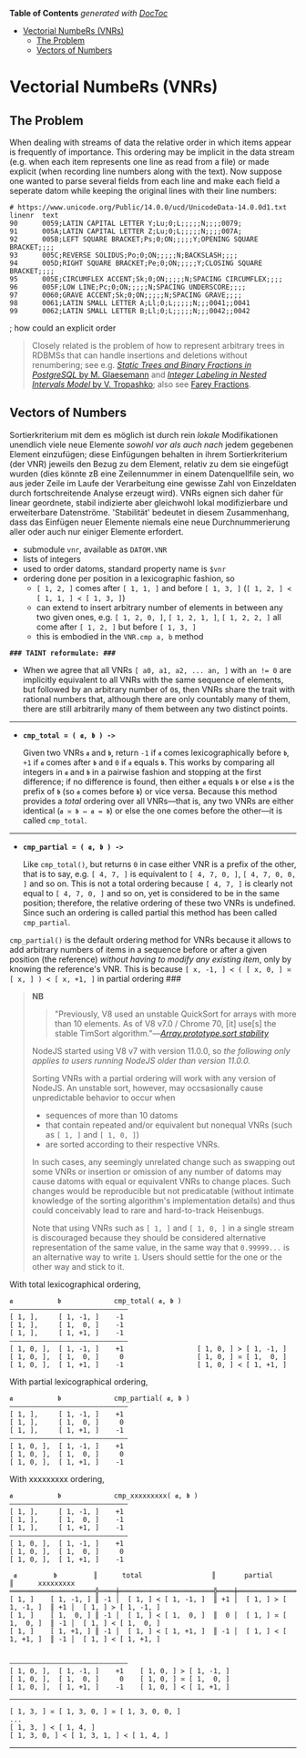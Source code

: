 <!-- START doctoc generated TOC please keep comment here to allow auto update -->
<!-- DON'T EDIT THIS SECTION, INSTEAD RE-RUN doctoc TO UPDATE -->
**Table of Contents**  *generated with [DocToc](https://github.com/thlorenz/doctoc)*

- [Vectorial NumbeRs (VNRs)](#vectorial-numbers-vnrs)
  - [The Problem](#the-problem)
  - [Vectors of Numbers](#vectors-of-numbers)

<!-- END doctoc generated TOC please keep comment here to allow auto update -->


# Vectorial NumbeRs (VNRs)

## The Problem

<!--
Suppose we wanted to publish a Chinese-English dictionary with the most common characters, ordered
alphabetically by their respected reading. In order to be able to uniquely identify each character in the
Dictionary, we give it a sequential number starting with 1; in this way, we might end up with a dictionary
similar to [*Mathews' Chinese–English
Dictionary*](https://en.wikipedia.org/wiki/Mathews%27_Chinese–English_Dictionary) ([preview
here](https://books.google.de/books?id=Pj_e2d3eHTQC&printsec=frontcover&dq=Mathew%27s+Chinese–English+Dictionary&hl=en&sa=X&ved=0ahUKEwid45mx-dDoAhXT8aYKHZjqAKEQ6AEIKjAA#v=onepage&q=Mathew's%20Chinese–English%20Dictionary&f=false))
where `U+963f 阿 a¹` is identified as *№&nbsp;1*, up to `U+8580 薀 yun¹, yun⁴` which is identified as
*№&nbsp;7773*, with 7771 characters in between. So far so good.

* `U+6e24 渤 po², po⁵` *№&nbsp;4985*
* `U+64d8 擘 po⁴, po⁵, pai¹` *№&nbsp;4985a*
* `U+62cd 拍 p'eh⁴, p'eh⁵, p'ai¹` *№&nbsp;4986*

* At least one added character with a numerical suffix: `U+752d 甭 pëng²` "不用 need not" *№&nbsp;5047½*
  (listed in Unihan as `5047.5`)

006c2f:氯 *№&nbsp;4194½*

Now suppose for the upcoming edition, we would like to include a hundred or so new characters that we have found
are too important to be skipped over. We then face the question: how can we keep the numbering scheme and still
insert new characters?
-->

When dealing with streams of data the relative order in which items appear is frequently of importance. This
ordering may be implicit in the data stream (e.g. when each item represents one line as read from a file) or
made explicit (when recording line numbers along with the text). Now suppose one wanted to parse several
fields from each line and make each field a seperate datom while keeping the original lines with their line
numbers:

```
# https://www.unicode.org/Public/14.0.0/ucd/UnicodeData-14.0.0d1.txt
linenr  text
90      0059;LATIN CAPITAL LETTER Y;Lu;0;L;;;;;N;;;;0079;
91      005A;LATIN CAPITAL LETTER Z;Lu;0;L;;;;;N;;;;007A;
92      005B;LEFT SQUARE BRACKET;Ps;0;ON;;;;;Y;OPENING SQUARE BRACKET;;;;
93      005C;REVERSE SOLIDUS;Po;0;ON;;;;;N;BACKSLASH;;;;
94      005D;RIGHT SQUARE BRACKET;Pe;0;ON;;;;;Y;CLOSING SQUARE BRACKET;;;;
95      005E;CIRCUMFLEX ACCENT;Sk;0;ON;;;;;N;SPACING CIRCUMFLEX;;;;
96      005F;LOW LINE;Pc;0;ON;;;;;N;SPACING UNDERSCORE;;;;
97      0060;GRAVE ACCENT;Sk;0;ON;;;;;N;SPACING GRAVE;;;;
98      0061;LATIN SMALL LETTER A;Ll;0;L;;;;;N;;;0041;;0041
99      0062;LATIN SMALL LETTER B;Ll;0;L;;;;;N;;;0042;;0042
```


; how could an explicit order

> Closely related is the problem of how to represent arbitrary trees in RDBMSs that can handle insertions
> and deletions without renumbering; see e.g. [*Static Trees and Binary Fractions in PostgreSQL* by M.
> Glaesemann](https://seespotcode.net/2016/04/30/static-trees/) and [*Integer Labeling in Nested Intervals
> Model* by V. Tropashko](http://www.dbazine.com/oracle/or_articles/tropashko6/index.html); also see [Farey
> Fractions](https://en.wikipedia.org/wiki/Farey_sequence#Examples).

## Vectors of Numbers


Sortierkriterium mit dem es möglich ist durch rein *lokale* Modifikationen unendlich viele neue Elemente
*sowohl vor als auch nach* jedem gegebenen Element einzufügen; diese Einfügungen behalten in ihrem
Sortierkriterium (der VNR) jeweils den Bezug zu dem Element, relativ zu dem sie eingefügt wurden (dies
könnte zB eine Zeilennummer in einem Datenquellfile sein, wo aus jeder Zeile im Laufe der Verarbeitung eine
gewisse Zahl von Einzeldaten durch fortschreitende Analyse erzeugt wird). VNRs eignen sich daher für linear
geordnete, stabil indizierte aber gleichwohl lokal modifizierbare und erweiterbare Datenströme. 'Stabilität'
bedeutet in diesem Zusammenhang, dass das Einfügen neuer Elemente niemals eine neue Durchnummerierung
aller oder auch nur einiger Elemente erfordert.

<!-- `$vnr`—'vectorial datom number', an array of positive integers that imposes a total ordering on datoms by
which I mean to say that given any two datoms `a`, `b` that are piped through the same stream either
`a.$vnr < b.$vnr` or `a.$vnr > b.$vnr` will always hold, and `a.$vnr == b[ '$vnr' ] <=> a is b`. "the
variable-length Vectorial Number VNR (which starts with the line number of the respective source file and
has additional positions added wherever a processing step inserted material)"
 -->



* submodule `vnr`, available as `DATOM.VNR`
* lists of integers
* used to order datoms, standard property name is `$vnr`
* ordering done per position in a lexicographic fashion, so
  * `[ 1, 2, ]` comes after `[ 1, 1, ]` and before `[ 1, 3, ]` (`[ 1, 2, ] ≺ [ 1, 1, ] ≺ [ 1, 3, ]`)
  * can extend to insert arbitrary number of elements in between any two given ones, e.g.
    `[ 1, 2, 0, ]`, `[ 1, 2, 1, ]`, `[ 1, 2, 2, ]` all come after `[ 1, 2, ]` but before `[ 1, 3, ]`
  * this is embodied in the `VNR.cmp a, b` method

**`### TAINT reformulate: ###`**

* When we agree that all VNRs `[ a0, a1, a2, ... an, ]` with `an != 0` are implicitly equivalent to all VNRs
  with the same sequence of elements, but followed by an arbitrary number of `0`s, then VNRs share the trait
  with rational numbers that, although there are only countably many of them, there are still arbitrarily
  many of them between any two distinct points.

-----------------------------------------------------------------

* **`cmp_total = ( 𝖆, 𝖇 ) ->`**

  Given two VNRs `𝖆` and `𝖇`, return `-1` if `𝖆` comes lexicographically before `𝖇`, `+1` if `𝖆` comes after
  `𝖇` and `0` if `𝖆` equals `𝖇`. This works by comparing all integers in `𝖆` and `𝖇` in a pairwise fashion
  and stopping at the first difference; if no difference is found, then either `𝖆` equals `𝖇` or else `𝖆` is
  the prefix of `𝖇` (so `𝖆` comes before `𝖇`) or vice versa. Because this method provides a *total* ordering
  over all VNRs—that is, any two VNRs are either identical (`𝖆 ≍ 𝖇 ⇔ 𝖆 = 𝖇`) or else the one comes before
  the other—it is called `cmp_total`.


-----------------------------------------------------------------

* **`cmp_partial = ( 𝖆, 𝖇 ) ->`**

  Like `cmp_total()`, but returns `0` in case either VNR is a prefix of the other, that is to say, e.g. `[
  4, 7, ]` is equivalent to `[ 4, 7, 0, ]`, `[ 4, 7, 0, 0, ]` and so on. This is not a total ordering
  because `[ 4, 7, ]` is clearly not equal to `[ 4, 7, 0, ]` and so on, yet is considered to be in the same
  position; therefore, the relative ordering of these two VNRs is undefined. Since such an ordering is
  called partial this method has been called `cmp_partial`.

`cmp_partial()` is the default ordering method for VNRs because it allows to add arbitrary numbers of
items in a sequence before or after a given position (the reference) *without having to modify any
existing item*, only by knowing the reference's VNR. This is because `[ x, -1, ] ≺ ( [ x, 0, ] ≍ [ x, ] )
≺ [ x, +1, ]` in partial ordering ###

> **NB**
> > "Previously, V8 used an unstable QuickSort for arrays with more than 10 elements. As of V8 v7.0 / Chrome
> > 70, [it] use[s] the stable TimSort algorithm."—[*Array.prototype.sort
> > stability*](https://mathiasbynens.be/demo/sort-stability)
>
> NodeJS started using V8 v7 with version 11.0.0, so *the following only applies to users running NodeJS
> older than version 11.0.0.*
>
> Sorting VNRs with a partial ordering will work with any version of NodeJS. An unstable sort, however, may
> occsasionally cause unpredictable behavior to occur when
> * sequences of more than 10 datoms
> * that contain repeated and/or equivalent but nonequal VNRs (such as `[ 1, ]` and `[ 1, 0, ]`)
> * are sorted according to their respective VNRs.
>
> In such cases, any seemingly unrelated change such as swapping out some VNRs or insertion or omission of
> any number of datoms may cause datoms with equal or equivalent VNRs to change places. Such changes would
> be reproducible but not predicatable (without intimate knowledge of the sorting algorithm's implementation
> details) and thus could conceivably lead to rare and hard-to-track Heisenbugs.
>
> Note that using VNRs such as `[ 1, ]` and `[ 1, 0, ]` in a single stream is discouraged because they
> should be considered alternative representation of the same value, in the same way that `0.99999...` is an
> alternative way to write `1`. Users should settle for the one or the other way and stick to it.

With total lexicographical ordering,

```
𝖆           𝖇             cmp_total( 𝖆, 𝖇 )
—————————————————————————————
[ 1, ],     [ 1, -1, ]    -1
[ 1, ],     [ 1,  0, ]    -1
[ 1, ],     [ 1, +1, ]    -1
—————————————————————————————
[ 1, 0, ],  [ 1, -1, ]    +1                  [ 1, 0, ] ≻ [ 1, -1, ]
[ 1, 0, ],  [ 1,  0, ]     0                  [ 1, 0, ] ≍ [ 1,  0, ]
[ 1, 0, ],  [ 1, +1, ]    -1                  [ 1, 0, ] ≺ [ 1, +1, ]
```

With partial lexicographical ordering,

```
𝖆           𝖇             cmp_partial( 𝖆, 𝖇 )
—————————————————————————————
[ 1, ],     [ 1, -1, ]    +1
[ 1, ],     [ 1,  0, ]     0
[ 1, ],     [ 1, +1, ]    -1
—————————————————————————————
[ 1, 0, ],  [ 1, -1, ]    +1
[ 1, 0, ],  [ 1,  0, ]     0
[ 1, 0, ],  [ 1, +1, ]    -1
```

With xxxxxxxxx ordering,

```
𝖆           𝖇             cmp_xxxxxxxxx( 𝖆, 𝖇 )
—————————————————————————————
[ 1, ],     [ 1, -1, ]    +1
[ 1, ],     [ 1,  0, ]    -1
[ 1, ],     [ 1, +1, ]    -1
—————————————————————————————
[ 1, 0, ],  [ 1, -1, ]    +1
[ 1, 0, ],  [ 1,  0, ]     0
[ 1, 0, ],  [ 1, +1, ]    -1
```


```
 𝖆         𝖇         ║      total                 ║       partial               ║      xxxxxxxxx
═════════════════════╬════╪═══════════════════════╬════╪════════════════════════╬════╪════════════════════════
[ 1, ]    [ 1, -1, ] ║ -1 │  [ 1, ] ≺ [ 1, -1, ]  ║ +1 │  [ 1, ] ≻ [ 1, -1, ]  ║ +1 │  [ 1, ] ≻ [ 1, -1, ]
[ 1, ]    [ 1,  0, ] ║ -1 │  [ 1, ] ≺ [ 1,  0, ]  ║  0 │  [ 1, ] ≍ [ 1,  0, ]  ║ -1 │  [ 1, ] ≺ [ 1,  0, ]
[ 1, ]    [ 1, +1, ] ║ -1 │  [ 1, ] ≺ [ 1, +1, ]  ║ -1 │  [ 1, ] ≺ [ 1, +1, ]  ║ -1 │  [ 1, ] ≺ [ 1, +1, ]


—————————————————————————————
[ 1, 0, ],  [ 1, -1, ]    +1    [ 1, 0, ] ≻ [ 1, -1, ]
[ 1, 0, ],  [ 1,  0, ]     0    [ 1, 0, ] ≍ [ 1,  0, ]
[ 1, 0, ],  [ 1, +1, ]    -1    [ 1, 0, ] ≺ [ 1, +1, ]
```

-----------------------------------------------------------------


<!-- ≺≍≻⊁⊀≿≾≽≼ -->

```
[ 1, 3, ] ≍ [ 1, 3, 0, ] ≍ [ 1, 3, 0, 0, ]
...
[ 1, 3, ] ≺ [ 1, 4, ]
[ 1, 3, 0, ] ≺ [ 1, 3, 1, ] ≺ [ 1, 4, ]
```

------------------------------------------------------------------------

